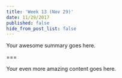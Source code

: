 ```yaml
---
title: 'Week 13 (Nov 29)'
date: 11/29/2017
published: false
hide_from_post_list: false
---
```


Your awesome summary goes here.

===

Your even more amazing content goes here.
